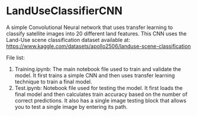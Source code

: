 # LandUseClassifierCNN
A simple Convolutional Neural network that uses transfer learning to classify satellite images into 20 different land features. This CNN uses the Land-Use scene classification dataset available at: https://www.kaggle.com/datasets/apollo2506/landuse-scene-classification

File list:

1. Training.ipynb: The main notebook file used to train and validate the model. It first trains a simple CNN and then uses transfer learning technique to train
   a final model.
2. Test.ipynb: Notebook file used for testing the model. It first loads the final model and then calculates train accuracy based on the number of correct predictions.
   It also has a single image testing block that allows you to test a single image by entering its path.
